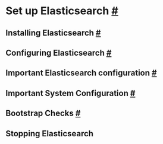 # Set up Elasticsearch [#](https://www.elastic.co/guide/en/elasticsearch/reference/current/setup.html#setup)
## Installing Elasticsearch [#](https://www.elastic.co/guide/en/elasticsearch/reference/current/install-elasticsearch.html#install-elasticsearch)
## Configuring Elasticsearch [#](https://www.elastic.co/guide/en/elasticsearch/reference/current/settings.html#settings)
## Important Elasticsearch configuration [#](https://www.elastic.co/guide/en/elasticsearch/reference/current/important-settings.html#important-settings)
## Important System Configuration [#](https://www.elastic.co/guide/en/elasticsearch/reference/current/system-config.html#system-config)
## Bootstrap Checks [#](https://www.elastic.co/guide/en/elasticsearch/reference/current/bootstrap-checks.html#bootstrap-checks)
## Stopping Elasticsearch #
<!--stackedit_data:
eyJoaXN0b3J5IjpbLTU4MTcxMjMxNCwzMzMxNTI3NF19
-->